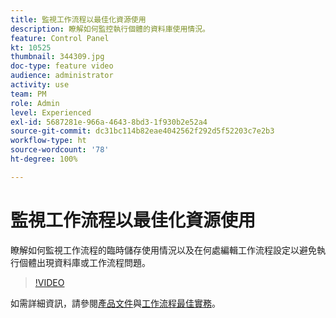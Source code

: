 ```yaml
---
title: 監視工作流程以最佳化資源使用
description: 瞭解如何監控執行個體的資料庫使用情況。
feature: Control Panel
kt: 10525
thumbnail: 344309.jpg
doc-type: feature video
audience: administrator
activity: use
team: PM
role: Admin
level: Experienced
exl-id: 5687281e-966a-4643-8bd3-1f930b2e52a4
source-git-commit: dc31bc114b82eae4042562f292d5f52203c7e2b3
workflow-type: ht
source-wordcount: '78'
ht-degree: 100%

---
```


# 監視工作流程以最佳化資源使用

瞭解如何監視工作流程的臨時儲存使用情況以及在何處編輯工作流程設定以避免執行個體出現資料庫或工作流程問題。

>[!VIDEO](https://video.tv.adobe.com/v/344309/?quality=12)

如需詳細資訊，請參閱[產品文件](https://experienceleague.adobe.com/docs/control-panel/using/performance-monitoring/database-monitoring/workflow-monitoring.html?lang=zh-Hant)與[工作流程最佳實務](https://experienceleague.adobe.com/docs/campaign-classic/using/automating-with-workflows/introduction/workflow-best-practices.html?lang=zh-Hant)。
